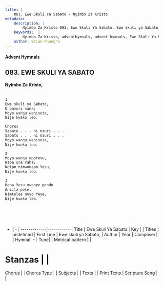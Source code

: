 ```yaml
---
title: |
    083. Ewe Skuli Ya Sabato - Nyimbo Za Kristo
metadata:
    description: |
        Nyimbo Za Kristo 083. Ewe Skuli Ya Sabato. Ewe skuli ya Sabato,  U pazuri sana;  Moyo wangu wanivuta,  Nije kwako leo.   Chorus Sabato . . . ni nzuri . . .  Sabato . . . ni nzuri . . .  Moyo wangu wanivuta,  Nije kwako leo.   
    keywords:  |
        Nyimbo Za Kristo, adventhymnals, advent hymnals, Ewe Skuli Ya Sabato, Ewe skuli ya Sabato, . 
    author: Brian Onang'o
---
```


#### Advent Hymnals
## 083. EWE SKULI YA SABATO
####  Nyimbo Za Kristo,

```txt

1
Ewe skuli ya Sabato, 
U pazuri sana; 
Moyo wangu wanivuta, 
Nije kwako leo. 

Chorus
Sabato . . . ni nzuri . . . 
Sabato . . . ni nzuri . . . 
Moyo wangu wanivuta, 
Nije kwako leo. 

2
Moyo wangu mpotovu, 
Hapa una raha; 
Ndipo nimwonapo Yesu, 
Nije kwako leo. 

3
Hapa Yesu mwenye pendo 
Aniita pole: 
Nimtolee moyo Yeye, 
Nije kwako leo. 







```

- |   -  |
-------------|------------|
Title | Ewe Skuli Ya Sabato |
Key |  |
Titles | undefined |
First Line | Ewe skuli ya Sabato,  |
Author | 
Year | 
Composer| |
Hymnal|  - |
Tune|  |
Metrical pattern | |
# Stanzas |  |
Chorus |  |
Chorus Type |  |
Subjects | |
Texts |  |
Print Texts | 
Scripture Song |  |
    
